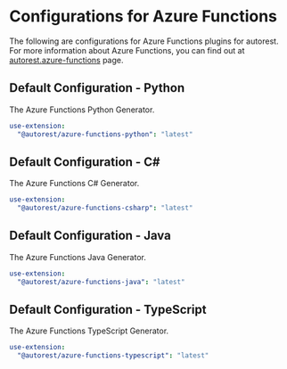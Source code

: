# Configurations for Azure Functions

The following are configurations for Azure Functions plugins for autorest. For more information about Azure Functions, you can find out at [autorest.azure-functions](https://github.com/Azure/autorest.azure-functions) page.

## Default Configuration - Python

The Azure Functions Python Generator.

```yaml $(azure-functions-python)
use-extension:
  "@autorest/azure-functions-python": "latest"
```

## Default Configuration - C\#

The Azure Functions C# Generator.

```yaml $(azure-functions-csharp)
use-extension:
  "@autorest/azure-functions-csharp": "latest"
```

## Default Configuration - Java

The Azure Functions Java Generator.

```yaml $(azure-functions-java)
use-extension:
  "@autorest/azure-functions-java": "latest"
```

## Default Configuration - TypeScript

The Azure Functions TypeScript Generator.

```yaml $(azure-functions-typescript)
use-extension:
  "@autorest/azure-functions-typescript": "latest"
```
